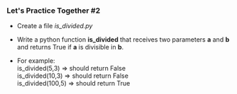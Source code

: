 ### Let's Practice Together \#2

- Create a file *is_divided.py*

- Write a python function **is_divided** that receives two parameters **a** and **b** and returns True if **a** is divisible in **b**.

- For example: <br>
    is_divided(5,3) => should return False <br>
    is_divided(10,3) => should return False <br>
    is_divided(100,5) => should return True
